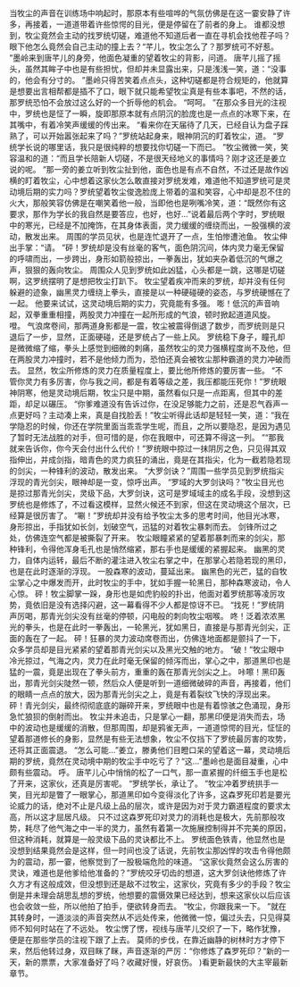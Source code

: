 当牧尘的声音在训练场中响起时，那原本有些喧哗的气氛仿佛是在这一霎安静了许多，再接着，一道道带着许些惊愕的目光，便是停留在了前者的身上。
谁都没想到，牧尘竟然会主动的找罗统切磋，难道他不知道后者一直在寻机会找他茬子吗？眼下他怎么竟然会自己主动的撞上去？“芊儿，牧尘怎么了？那罗统可不好惹。
”墨岭来到唐芊儿的身旁，他面色凝重的望着牧尘的背影，问道。
唐芊儿摇了摇头，虽然其眸子中也是有些担忧，但却并未显露出来，只是浅浅一笑，道：“没事的，他会有分寸的。
”墨岭只得苦笑着点点头，这种切磋都是符合规矩的，他就算是想要出言相帮都是插不了口，眼下就只能希望牧尘真是有些本事吧，不然的话，那罗统恐怕不会放过这么好的一个折辱他的机会。
“呵呵。
”在那众多目光的注视中，罗统也是怔了一瞬，旋即那原本就有点阴沉的脸庞也是一点点的冰寒下来，在其嘴中，有着冷笑声缓缓的传出来。
“看来你在天届待了几天，已经自认为盘子踩熟了，可以开始嚣张起来了吗？”罗统站起身来，眼神阴沉的盯着牧尘，道。
“罗统学长说的哪里话，我只是很纯粹的想要找你切磋一下而已。
”牧尘微微一笑，笑容温和的道：“而且学长陪新人切磋，不是很天经地义的事情吗？刚才这还是姜立说的呢。
”那一旁的姜立听到牧尘扯到他，面色也是有点不自然，不过还是故作凶横的盯着牧尘，心中想着这家伙怎么敢直接对罗统发难，难道他不知道罗统可是灵动境后期的实力吗？罗统望着牧尘俊逸脸庞上带着的温和笑容，心中却是忍不住的火大，那般笑容仿佛是在嘲笑着他一般，当即他也是咧嘴冷笑，道：“既然你有这要求，那作为学长的我自然是要答应，也好，也好...”说着最后两个字时，罗统眼中的寒光，已经是不加掩饰，在其身体表面，灵力缓缓的缠绕而出，一股强横的波动，散发出来。
周围的学员见状，也是连忙退开了一点，生怕惨遭池鱼。
牧尘伸出手掌：“请。
”砰！罗统却是没有丝毫的客气，面色阴沉间，体内灵力毫无保留的呼啸而出，一步跨出，身形如箭般掠出，一拳轰出，犹如夹杂着低沉的气爆之声，狠狠的轰向牧尘。
周围众人见到罗统如此凶猛，心头都是一跳，这哪是切磋啊，这罗统摆明了是想把牧尘打趴下。
牧尘望着疾冲而来的罗统，却并没有任何躲避的迹象，幽黑灵力缠绕上拳头，直接是以一种硬碰硬的姿态，与罗统硬憾在了一起。
他要来试试，这灵动境后期的实力，究竟能有多强。
嘭！低沉的声音响起，双拳重重相撞，两股灵力冲撞在一起所形成的气浪，顿时掀起道道风旋。
噔。
气浪席卷间，那两道身影都是一震，牧尘被震得倒退了数步，而罗统则是只退后了一步，显然，正面硬碰，还是罗统占了一些上风。
罗统稳下身子，瞳孔却是微微缩了缩，拳头上感觉到细微的刺痛，虽然牧尘的灵力强横程度尚不及他，但在两股灵力冲撞时，若不是他倾力而为，恐怕还真会被牧尘那种霸道的灵力冲破而去。
显然，牧尘所修炼的灵力在质量程度上，要比他所修炼的要厉害一些。
“不管你灵力有多厉害，你与我之间，都是有着等级之差，我压都能压死你！”罗统眼神阴寒，他是灵动境后期，牧尘只是中期，虽然看似只是一点距离，但其中的差距，却足以碾压。
“你爹难道没有告诉过你，在没足够能力之前，还是忍气吞声一点更好吗？主动凑上来，真是自找脸丢！”牧尘听得此话却是轻轻一笑，道：“我在学隐忍的时候，你还在学院里面当乖乖学生呢，而且，之所以要隐忍，是因为遇见了暂时无法战胜的对手，但可惜的是，你在我眼中，可还算不得这一列。
”“那我就来告诉你，你今天会付出什么代价！”罗统眼中掠过一抹阴厉之色，只见得其双指伸出，并成剑指，暗青色的灵力疯狂的涌出，竟是在其指尖，化为一截若隐若现的剑尖，一种锋利的波动，散发出来。
“大罗剑诀？”周围一些学员见到罗统指尖浮现的青光剑尖，眼神却是一变，惊呼出声。
“罗域的大罗剑诀吗？”牧尘目光也是掠过那青光剑尖，灵级下品，大罗剑诀，这可是罗域域主的成名手段，没想到这罗统也是修炼了，不过看这模样，显然火候还不到家，但这在灵动境这个层次，已经算是很厉害了。
“唰！”罗统却并没有给予牧尘太多的思考时间，他目光冰寒，身形掠出，手指犹如长剑，划破空气，迅猛的对着牧尘暴刺而去。
剑锋所过之处，仿佛连空气都是被撕裂了开来。
牧尘眼瞳紧紧的望着那暴刺而来的剑尖，那种锋利，令得他浑身毛孔也是悄然缩紧，那右手也是缓缓的紧握起来。
幽黑的灵力，自体内运转，最后不断的灌注进入牧尘右掌之中，在那掌心若隐若现的黑印，也是在此时逐渐的浮现。
一股森寒的波动，蔓延出来。
幽黑色的光芒，猛的自牧尘掌心之中爆发而开，此时牧尘的手中，犹如手握一轮黑日，那种森寒波动，令人心惊。
砰！牧尘脚掌一跺，身形也是如虎豹般的扑出，他面对着罗统那等凌厉攻势，竟依旧是没有选择闪避，这一幕看得不少人都是惊讶不已。
“找死！”罗统阴声厉喝，那青光剑尖没有丝毫的停顿，闪电般的刺向牧尘咽喉。
咚！泛着浓浓黑光的拳头，也是在此时一拳轰出，一轮黑光，犹如黑日，直接是与那青光剑尖，正面的轰在了一起。
砰！狂暴的灵力波动席卷而出，仿佛连地面都是颤抖了一下，众多学员却是目光紧紧的望着那青光剑尖以及黑光交触的地方。
“破！”牧尘眼中冷光掠过，气海之内，灵力在此时毫无保留的倾泻而出，掌心之中，那道黑印也是猛的一震，竟是出现在了拳头前方，重重的轰在那青光剑尖之上。
咔嚓！黑印轰出，那青光剑尖陡然一顿，然后众人便是听到一道细微破碎的声音，再接着，他们的眼睛一点点的放大，因为那青光剑尖之上，竟是有着裂纹飞快的浮现出来。
砰！青光剑尖，最终彻彻底底的蹦碎开来，罗统眼中也是有着惊骇之色涌现，身形急忙狼狈的倒射而出。
牧尘并未追击，只是掌心一翻，那黑印便是消失而去，场中的波动也是缓缓的消散，但那周围，却是鸦雀无声，一道道惊愕的目光，怔怔的望着那道修长的身影，显然是有些无法想象，牧尘不仅挡下了罗统最厉害的攻势，还将其正面震退。
“怎么可能...”姜立，滕勇他们目瞪口呆的望着这一幕，灵动境后期的罗统，竟然在灵动境中期的牧尘手中吃亏了？“这...”墨岭也是面目凝重，心中颇有些震动。
呼。
唐芊儿心中悄悄的松了一口气，那一直紧握的纤细玉手也是松了开来，这家伙，还真是厉害呢。
“罗统学长，承让了。
”牧尘冲着罗统拱手一笑，目光却是瞥了一眼掌心，那道黑印如今变得淡化了许多，这森罗死印若是要光论威力的话，绝对不止是凡级上品的层次，或许是因为对于灵力霸道程度的要求太高，所以这才屈居凡级。
只不过这森罗死印对灵力的消耗也是极大，先前那般攻势，耗尽了他气海之中一半的灵力，虽然有着第一次施展控制得并不完美的原因，但这种消耗，就算是一般灵级下品的灵诀都比不上。
罗统面色铁青，他显然也是没想到结果竟然会是这样，但一时间也没了话说，先前牧尘那凶悍的攻击令得他颇为的震动，那一霎，他察觉到了一股极端危险的味道。
“这家伙竟然会这么厉害的灵诀，难道也是他爹给他准备的？”罗统咬牙切齿的想道，这大罗剑诀他修炼了许久方才有这般成效，但没想到还是敌不过牧尘，这家伙，究竟有多少的手段？牧尘倒是并未理会胡思乱想的罗统，他想要的震慑效果已经达到，想来这家伙以后应该也会收敛一些，所以他拍了拍手，便欲转身而去。
“牧尘，你跟我来一下。
”就在其转身时，一道淡淡的声音突然从不远处传来，他微微一惊，偏过头去，只见得莫师不知何时站在了不远处。
牧尘愣了愣，视线与唐芊儿交织了一下，略作犹豫，便是在那些学员的注视下跟了上去。
莫师的步伐，在靠近幽静的树林时方才停下来，然后他转过身，双目眯了眯，声音逐渐的严厉：“你修炼了森罗死印？”新的一天，新的票票，大家准备好了吗？收藏好慢，好哀伤。
)看更新最快的大主宰最新章节。
